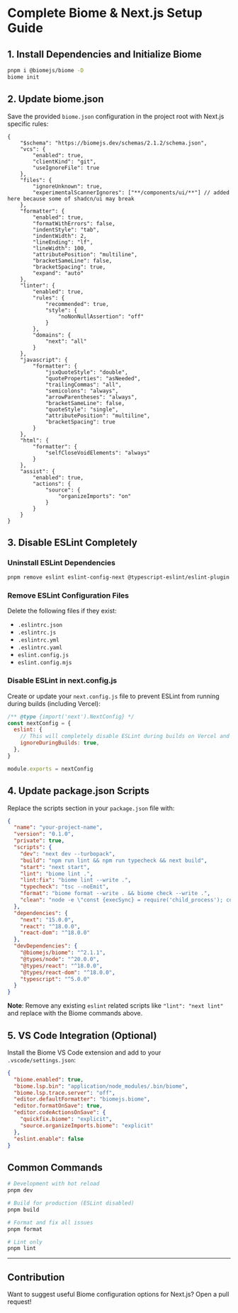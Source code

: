 # Complete Biome & Next.js Setup Guide

## 1. Install Dependencies and Initialize Biome
```bash
pnpm i @biomejs/biome -D  
biome init
```

## 2. Update biome.json
Save the provided `biome.json` configuration in the project root with Next.js specific rules:

```jsonc
{
	"$schema": "https://biomejs.dev/schemas/2.1.2/schema.json",
	"vcs": {
		"enabled": true,
		"clientKind": "git",
		"useIgnoreFile": true
	},
	"files": {
		"ignoreUnknown": true,
		"experimentalScannerIgnores": ["**/components/ui/**"] // added here because some of shadcn/ui may break
	},
	"formatter": {
		"enabled": true,
		"formatWithErrors": false,
		"indentStyle": "tab",
		"indentWidth": 2,
		"lineEnding": "lf",
		"lineWidth": 100,
		"attributePosition": "multiline",
		"bracketSameLine": false,
		"bracketSpacing": true,
		"expand": "auto"
	},
	"linter": {
		"enabled": true,
		"rules": {
			"recommended": true,
			"style": {
				"noNonNullAssertion": "off"
			}
		},
		"domains": {
			"next": "all"
		}
	},
	"javascript": {
		"formatter": {
			"jsxQuoteStyle": "double",
			"quoteProperties": "asNeeded",
			"trailingCommas": "all",
			"semicolons": "always",
			"arrowParentheses": "always",
			"bracketSameLine": false,
			"quoteStyle": "single",
			"attributePosition": "multiline",
			"bracketSpacing": true
		}
	},
	"html": {
		"formatter": {
			"selfCloseVoidElements": "always"
		}
	},
	"assist": {
		"enabled": true,
		"actions": {
			"source": {
				"organizeImports": "on"
			}
		}
	}
}

```

## 3. Disable ESLint Completely

### Uninstall ESLint Dependencies
```bash
pnpm remove eslint eslint-config-next @typescript-eslint/eslint-plugin @typescript-eslint/parser
```

### Remove ESLint Configuration Files
Delete the following files if they exist:
- `.eslintrc.json`
- `.eslintrc.js`
- `.eslintrc.yml`
- `.eslintrc.yaml`
- `eslint.config.js`
- `eslint.config.mjs`

### Disable ESLint in next.config.js
Create or update your `next.config.js` file to prevent ESLint from running during builds (including Vercel):

```javascript
/** @type {import('next').NextConfig} */
const nextConfig = {
  eslint: {
    // This will completely disable ESLint during builds on Vercel and locally
    ignoreDuringBuilds: true,
  },
}

module.exports = nextConfig
```

## 4. Update package.json Scripts
Replace the scripts section in your `package.json` file with:

```json
{
  "name": "your-project-name",
  "version": "0.1.0",
  "private": true,
  "scripts": {
    "dev": "next dev --turbopack",
    "build": "npm run lint && npm run typecheck && next build",
    "start": "next start",
    "lint": "biome lint .",
    "lint:fix": "biome lint --write .",
    "typecheck": "tsc --noEmit",
    "format": "biome format --write . && biome check --write .",
    "clean": "node -e \"const {execSync} = require('child_process'); const isWin = process.platform === 'win32'; execSync(isWin ? 'rd /s /q .next && rd /s /q node_modules' : 'rm -rf .next node_modules');\""
  },
  "dependencies": {
    "next": "15.0.0",
    "react": "^18.0.0",
    "react-dom": "^18.0.0"
  },
  "devDependencies": {
    "@biomejs/biome": "^2.1.1",
    "@types/node": "^20.0.0",
    "@types/react": "^18.0.0",
    "@types/react-dom": "^18.0.0",
    "typescript": "^5.0.0"
  }
}
```

**Note**: Remove any existing `eslint` related scripts like `"lint": "next lint"` and replace with the Biome commands above.

## 5. VS Code Integration (Optional)
Install the Biome VS Code extension and add to your `.vscode/settings.json`:

```json
{
  "biome.enabled": true,
  "biome.lsp.bin": "application/node_modules/.bin/biome",
  "biome.lsp.trace.server": "off",
  "editor.defaultFormatter": "biomejs.biome",
  "editor.formatOnSave": true,
  "editor.codeActionsOnSave": {
    "quickfix.biome": "explicit",
    "source.organizeImports.biome": "explicit"
  },
  "eslint.enable": false
}
```

## Common Commands

```bash
# Development with hot reload
pnpm dev

# Build for production (ESLint disabled)
pnpm build

# Format and fix all issues
pnpm format

# Lint only
pnpm lint
```

---

## Contribution
Want to suggest useful Biome configuration options for Next.js? Open a pull request!
